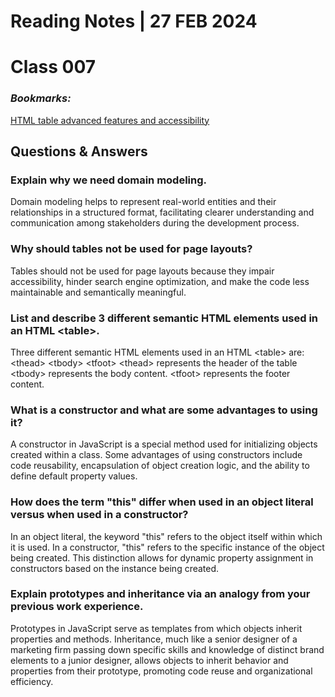 # **Reading Notes | 27 FEB 2024**

# Class 007  

### *Bookmarks:*  

[HTML table advanced features and accessibility](https://developer.mozilla.org/en-US/docs/Learn/HTML/Tables/Advanced)

## **Questions & Answers**  

### Explain why we need domain modeling.  

Domain modeling helps to represent real-world entities and their relationships in a structured format, facilitating clearer understanding and communication among stakeholders during the development process.

### Why should tables not be used for page layouts?  

Tables should not be used for page layouts because they impair accessibility, hinder search engine optimization, and make the code less maintainable and semantically meaningful.

### List and describe 3 different semantic HTML elements used in an HTML \<table>.  
  
Three different semantic HTML elements used in an HTML \<table> are: 
    \<thead>
    \<tbody>
    \<tfoot>
    \<thead> represents the header of the table
    \<tbody> represents the body content.
    \<tfoot> represents the footer content.

### What is a constructor and what are some advantages to using it?  

A constructor in JavaScript is a special method used for initializing objects created within a class. Some advantages of using constructors include code reusability, encapsulation of object creation logic, and the ability to define default property values.

### How does the term "this" differ when used in an object literal versus when used in a constructor?  

In an object literal, the keyword "this" refers to the object itself within which it is used. In a constructor, "this" refers to the specific instance of the object being created. This distinction allows for dynamic property assignment in constructors based on the instance being created.

### Explain prototypes and inheritance via an analogy from your previous work experience.  

Prototypes in JavaScript serve as templates from which objects inherit properties and methods. Inheritance, much like a senior designer  of a marketing firm passing down specific skills and knowledge of distinct brand elements to a junior designer, allows objects to inherit behavior and properties from their prototype, promoting code reuse and organizational efficiency.
  